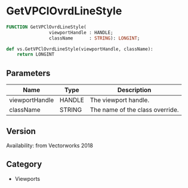 # GetVPClOvrdLineStyle

```pascal
FUNCTION GetVPClOvrdLineStyle(
				viewportHandle : HANDLE;
				className      : STRING): LONGINT;
```

```python
def vs.GetVPClOvrdLineStyle(viewportHandle, className):
    return LONGINT
```

## Parameters
|Name|Type|Description|
|---|---|---|
|viewportHandle|HANDLE|The viewport handle.|
|className|STRING|The name of the class override.|

## Version
Availability: from Vectorworks 2018

## Category
* Viewports

